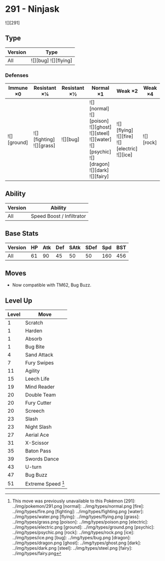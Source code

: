 # 291 - Ninjask
![][291]

## Type

Version | Type
---     | ---
All     | ![][bug]  ![][flying]

### Defenses

Immune ×0       | Resistant ×¼                    | Resistant ×½ | Normal ×1                                                                                                                          | Weak ×2                                                   | Weak ×4
---             | ---                             | ---          | ---                                                                                                                                | ---                                                       | ---
![][ground]<br> | ![][fighting]<br>![][grass]<br> | ![][bug]<br> | ![][normal]<br>![][poison]<br>![][ghost]<br>![][steel]<br>![][water]<br>![][psychic]<br>![][dragon]<br>![][dark]<br>![][fairy]<br> | ![][flying]<br>![][fire]<br>![][electric]<br>![][ice]<br> | ![][rock]<br>

## Ability

Version | Ability
---     | ---
All     | Speed Boost / Infiltrator

## Base Stats

Version | HP  | Atk | Def | SAtk | SDef | Spd | BST
---     | --- | --- | --- | ---  | ---  | --- | ---
All     | 61  | 90  | 45  | 50   | 50   | 160 | 456

## Moves

 - Now compatible with TM62, Bug Buzz.

## Level Up

Level | Move
---   | ---
1     | Scratch
1     | Harden
1     | Absorb
1     | Bug Bite
4     | Sand Attack
7     | Fury Swipes
11    | Agility
15    | Leech Life
19    | Mind Reader
20    | Double Team
20    | Fury Cutter
20    | Screech
23    | Slash
23    | Night Slash
27    | Aerial Ace
31    | X-Scissor
35    | Baton Pass
39    | Swords Dance
43    | U-turn
47    | Bug Buzz
51    | Extreme Speed [^1]

[^1]: This move was previously unavailable to this Pokémon
[291]: ../img/pokemon/291.png
[normal]: ../img/types/normal.png
[fire]: ../img/types/fire.png
[fighting]: ../img/types/fighting.png
[water]: ../img/types/water.png
[flying]: ../img/types/flying.png
[grass]: ../img/types/grass.png
[poison]: ../img/types/poison.png
[electric]: ../img/types/electric.png
[ground]: ../img/types/ground.png
[psychic]: ../img/types/psychic.png
[rock]: ../img/types/rock.png
[ice]: ../img/types/ice.png
[bug]: ../img/types/bug.png
[dragon]: ../img/types/dragon.png
[ghost]: ../img/types/ghost.png
[dark]: ../img/types/dark.png
[steel]: ../img/types/steel.png
[fairy]: ../img/types/fairy.png
